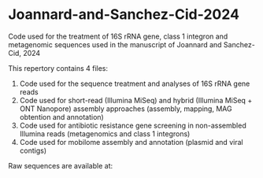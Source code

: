 # Joannard-and-Sanchez-Cid-2024
Code used for the treatment of 16S rRNA gene, class 1 integron and metagenomic sequences used in the manuscript of Joannard and Sanchez-Cid, 2024

This repertory contains 4 files:
1. Code used for the sequence treatment and analyses of 16S rRNA gene reads
2. Code used for short-read (Illumina MiSeq) and hybrid (Illumina MiSeq + ONT Nanopore) assembly approaches (assembly, mapping, MAG obtention and annotation)
3. Code used for antibiotic resistance gene screening in non-assembled Illumina reads (metagenomics and class 1 integrons)
4. Code used for mobilome assembly and annotation (plasmid and viral contigs)

Raw sequences are available at: 
